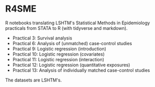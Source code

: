 # R4SME
R notebooks translating LSHTM's Statistical Methods in Epidemiology practicals from STATA to R (with tidyverse and markdown).

* Practical 3: Survival analysis
* Practical 6: Analysis of (unmatched) case-control studies
* Practical 9: Logistic regression (introduction)
* Practical 10: Logistic regression (covariates)
* Practical 11: Logistic regression (interaction)
* Practical 12: Logistic regression (quantitative exposures)
* Practical 13: Analysis of individually matched case-control studies

The datasets are LSHTM's.
